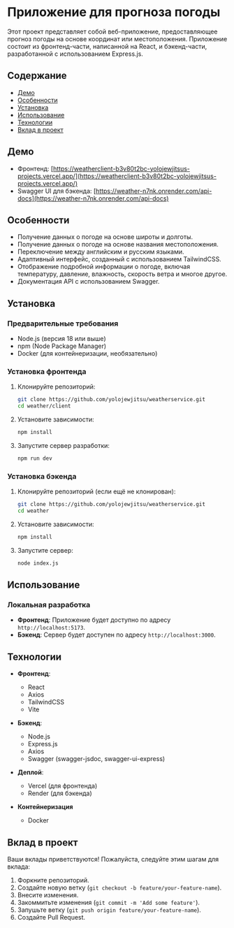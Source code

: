 # Приложение для прогноза погоды

Этот проект представляет собой веб-приложение, предоставляющее прогноз погоды на основе координат или местоположения. Приложение состоит из фронтенд-части, написанной на React, и бэкенд-части, разработанной с использованием Express.js.

## Содержание

- [Демо](#демо)
- [Особенности](#особенности)
- [Установка](#установка)
- [Использование](#использование)
- [Технологии](#технологии)
- [Вклад в проект](#вклад-в-проект)

## Демо

- Фронтенд: [https://weatherclient-b3v80t2bc-yolojewjitsus-projects.vercel.app/](https://weatherclient-b3v80t2bc-yolojewjitsus-projects.vercel.app/)
- Swagger UI для бэкенда: [https://weather-n7nk.onrender.com/api-docs](https://weather-n7nk.onrender.com/api-docs)

## Особенности

- Получение данных о погоде на основе широты и долготы.
- Получение данных о погоде на основе названия местоположения.
- Переключение между английским и русским языками.
- Адаптивный интерфейс, созданный с использованием TailwindCSS.
- Отображение подробной информации о погоде, включая температуру, давление, влажность, скорость ветра и многое другое.
- Документация API с использованием Swagger.

## Установка

### Предварительные требования

- Node.js (версия 18 или выше)
- npm (Node Package Manager)
- Docker (для контейнеризации, необязательно)

### Установка фронтенда

1. Клонируйте репозиторий:
    ```sh
    git clone https://github.com/yolojewjitsu/weatherservice.git
    cd weather/client
    ```

2. Установите зависимости:
    ```sh
    npm install
    ```

3. Запустите сервер разработки:
    ```sh
    npm run dev
    ```

### Установка бэкенда

1. Клонируйте репозиторий (если ещё не клонирован):
    ```sh
    git clone https://github.com/yolojewjitsu/weatherservice.git
    cd weather
    ```

2. Установите зависимости:
    ```sh
    npm install
    ```

3. Запустите сервер:
    ```sh
    node index.js
    ```

## Использование

### Локальная разработка

- **Фронтенд**: Приложение будет доступно по адресу `http://localhost:5173`.
- **Бэкенд**: Сервер будет доступен по адресу `http://localhost:3000`.



## Технологии

- **Фронтенд**:
  - React
  - Axios
  - TailwindCSS
  - Vite

- **Бэкенд**:
  - Node.js
  - Express.js
  - Axios
  - Swagger (swagger-jsdoc, swagger-ui-express)

- **Деплой**:
  - Vercel (для фронтенда)
  - Render (для бэкенда)
- **Контейнеризация**
  - Docker
## Вклад в проект

Ваши вклады приветствуются! Пожалуйста, следуйте этим шагам для вклада:

1. Форкните репозиторий.
2. Создайте новую ветку (`git checkout -b feature/your-feature-name`).
3. Внесите изменения.
4. Закоммитьте изменения (`git commit -m 'Add some feature'`).
5. Запушьте ветку (`git push origin feature/your-feature-name`).
6. Создайте Pull Request.

